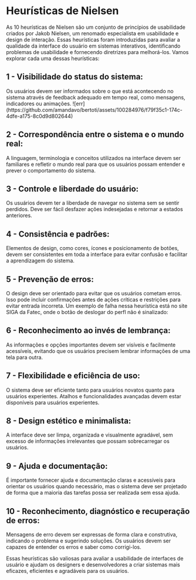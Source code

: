 <h1>Heurísticas de Nielsen</h1>
As 10 heurísticas de Nielsen são um conjunto de princípios de usabilidade criados por Jakob Nielsen, um renomado especialista em usabilidade e design de interação. Essas heurísticas foram introduzidas para avaliar a qualidade da interface do usuário em sistemas interativos, identificando problemas de usabilidade e fornecendo diretrizes para melhorá-los. Vamos explorar cada uma dessas heurísticas:

<h2>1 - Visibilidade do status do sistema:</h2>
Os usuários devem ser informados sobre o que está acontecendo no sistema através de feedback adequado em tempo real, como mensagens, indicadores ou animações.
![err](https://github.com/amandavo/bertoti/assets/100284976/f79f35c1-174c-4dfe-a175-8c0d9d802644)

<h2>2 - Correspondência entre o sistema e o mundo real:</h2>
A linguagem, terminologia e conceitos utilizados na interface devem ser familiares e refletir o mundo real para que os usuários possam entender e prever o comportamento do sistema.

<h2>3 - Controle e liberdade do usuário:</h2>
Os usuários devem ter a liberdade de navegar no sistema sem se sentir perdidos. Deve ser fácil desfazer ações indesejadas e retornar a estados anteriores.

<h2>4 - Consistência e padrões:</h2>
Elementos de design, como cores, ícones e posicionamento de botões, devem ser consistentes em toda a interface para evitar confusão e facilitar a aprendizagem do sistema.

<h2>5 - Prevenção de erros:</h2>
O design deve ser orientado para evitar que os usuários cometam erros. Isso pode incluir confirmações antes de ações críticas e restrições para evitar entrada incorreta.
Um exemplo de falha nessa heurística está no site SIGA da Fatec, onde o botão de deslogar do perfl não é sinalizado:



<h2>6 - Reconhecimento ao invés de lembrança:</h2>
As informações e opções importantes devem ser visíveis e facilmente acessíveis, evitando que os usuários precisem lembrar informações de uma tela para outra.

<h2>7 - Flexibilidade e eficiência de uso:</h2>
O sistema deve ser eficiente tanto para usuários novatos quanto para usuários experientes. Atalhos e funcionalidades avançadas devem estar disponíveis para usuários experientes.

<h2>8 - Design estético e minimalista:</h2>
A interface deve ser limpa, organizada e visualmente agradável, sem excesso de informações irrelevantes que possam sobrecarregar os usuários.

<h2>9 - Ajuda e documentação:</h2>
É importante fornecer ajuda e documentação claras e acessíveis para orientar os usuários quando necessário, mas o sistema deve ser projetado de forma que a maioria das tarefas possa ser realizada sem essa ajuda.

<h2>10 - Reconhecimento, diagnóstico e recuperação de erros:</h2>
Mensagens de erro devem ser expressas de forma clara e construtiva, indicando o problema e sugerindo soluções. Os usuários devem ser capazes de entender os erros e saber como corrigi-los.

Essas heurísticas são valiosas para avaliar a usabilidade de interfaces de usuário e ajudam os designers e desenvolvedores a criar sistemas mais eficazes, eficientes e agradáveis para os usuários.
